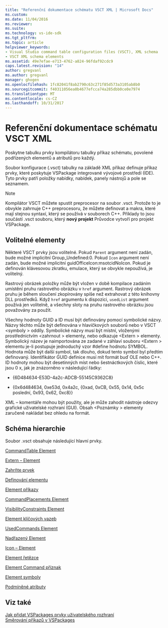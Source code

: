 ```yaml
---
title: "Referenční dokumentace schématu VSCT XML | Microsoft Docs"
ms.custom: 
ms.date: 11/04/2016
ms.reviewer: 
ms.suite: 
ms.technology: vs-ide-sdk
ms.tgt_pltfrm: 
ms.topic: article
helpviewer_keywords:
- Visual Studio command table configuration files (VSCT), XML schema
- VSCT XML schema elements
ms.assetid: 49e7efae-e713-4762-a824-96fdaf92cdc9
caps.latest.revision: "14"
author: gregvanl
ms.author: gregvanl
manager: ghogen
ms.openlocfilehash: 1fc82041f8ab2790c63c271f85d573a3105ab8b0
ms.sourcegitcommit: f40311056ea0b4677efcca74a285dbb0ce0e7974
ms.translationtype: MT
ms.contentlocale: cs-CZ
ms.lasthandoff: 10/31/2017
---
```

# <a name="vsct-xml-schema-reference"></a>Referenční dokumentace schématu VSCT XML
Poskytne tabulku prvky kompilátoru tabulky příkaz schématu, povolené podřízených elementů a atributů pro každý.  
  
 Soubor konfigurace (.vsct) tabulky na základě XML příkaz definuje příkaz prvky, které poskytuje VSPackage integrované vývojové prostředí (IDE). Tyto prvky patří položky nabídky, nabídek, panely nástrojů a pole se seznamem.  
  
> [!NOTE]
>  Kompilátor VSCT můžete spustit preprocesor na soubor .vsct. Protože to je obvykle zahrnuje C++ preprocesoru, že můžete definovat a makra, které mají stejnou syntaxí, který se používá v souborech C++. Příklady to jsou součástí .vsct souboru, který **nový projekt** Průvodce vytvoří pro projekt VSPackage.  
  
## <a name="optional-elements"></a>Volitelné elementy  
 Některé VSCT prvky jsou volitelné. Pokud `Parent` argument není zadán, bude možné implicitní Group_Undefined:0. Pokud `Icon` argument není zadán, bude možné implicitní guidOfficeIcon:msotcidNoIcon. Pokud je definován klávesovou zkratku, emulace, který se obvykle nepoužívá, je volitelný.  
  
 Rastrový obrázek položky může být vložen v době kompilace zadáním umístění pruhu rastrového obrázku v `href` argument. Rastrový obrázek pruhu je během sloučení zkopírovány spíše než extrahovat z této knihovny DLL prostředků. Když `href` argumentu k dispozici, `usedList` argument používá jen volitelně, a všechny sloty na pruhu rastrového obrázku jsou považovány za použít.  
  
 Všechny hodnoty GUID a ID musí být definovány pomocí symbolické názvy. Názvy těchto může být definována v hlavičkových souborů nebo v VSCT \<symboly > oddíly. Symbolické názvy musí být místní, vloženými prostřednictvím \<zahrnout > elementy, nebo odkazuje \<Extern > elementy. Symbolický název je naimportována ze zadané v záhlaví souboru \<Extern > elementu je-li postupuje jednoduchý vzor #define hodnotu SYMBOL. Hodnota může být další symbol, tak dlouho, dokud tento symbol byl předtím definovaný. Identifikátor GUID definice musí mít formát buď OLE nebo C++. ID hodnoty mohou být desetinných míst nebo šestnáctkových číslic, které jsou 0 x, jak je znázorněno v následující řádky:  
  
-   {6D484634-E53D-4a2c-ADCB-55145C9362C8}  
  
-   {0x6d484634, 0xe53d, 0x4a2c, {0xad, 0xCB, 0x55, 0x14, 0x5c poslední, 0x93, 0x62, 0xc8}}  
  
 XML – komentáře mohou být použity, ale je může zahodit nástroje odezvy grafické uživatelské rozhraní (GUI). Obsah \<Poznámky > elementy zaručeně nakládat bez ohledu na formát.  
  
## <a name="schema-hierarchy"></a>Schéma hierarchie  
 Soubor .vsct obsahuje následující hlavní prvky.  
  
 [CommandTable Element](../extensibility/commandtable-element.md)  
  
 [Extern – Element](../extensibility/extern-element.md)  
  
 [Zahrňte prvek](../extensibility/include-element.md)  
  
 [Definování elementu](../extensibility/define-element.md)  
  
 [Element příkazy](../extensibility/commands-element.md)  
  
 [CommandPlacements Element](../extensibility/commandplacements-element.md)  
  
 [VisibilityConstraints Element](../extensibility/visibilityconstraints-element.md)  
  
 [Element klíčových vazeb](../extensibility/keybindings-element.md)  
  
 [UsedCommands Element](../extensibility/usedcommands-element.md)  
  
 [Nadřazený Element](../extensibility/parent-element.md)  
  
 [Icon – Element](../extensibility/icon-element.md)  
  
 [Element řetězce](../extensibility/strings-element.md)  
  
 [Element Command příznak](../extensibility/command-flag-element.md)  
  
 [Element symboly](../extensibility/symbols-element.md)  
  
 [Podmíněné atributy](../extensibility/vsct-xml-schema-conditional-attributes.md)  
  
## <a name="see-also"></a>Viz také  
 [Jak přidat VSPackages prvky uživatelského rozhraní](../extensibility/internals/how-vspackages-add-user-interface-elements.md)   
 [Směrování příkazů v VSPackages](../extensibility/internals/command-routing-in-vspackages.md)